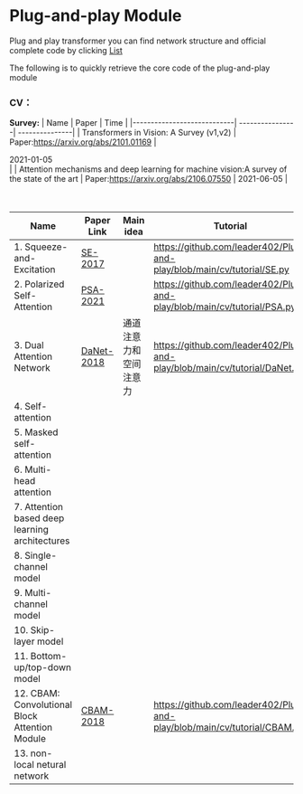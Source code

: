 # Plug-and-play Module
Plug and play transformer
you can find network structure and official complete code by clicking [List](https://github.com/leader402/Plug-and-play/blob/main/cv/CV-List.md)

The following is to quickly retrieve the core code of the plug-and-play module





### CV：
**Survey:**
|  Name                      | Paper           | Time           |
|----------------------------| ----------------| ---------------|
| Transformers in Vision: A Survey (v1,v2) | Paper:https://arxiv.org/abs/2101.01169  |    <div style="width: 200pt">   2021-01-05    </div>     |
| Attention mechanisms and deep learning for machine vision:A survey of the state of the art   | Paper:https://arxiv.org/abs/2106.07550 |         2021-06-05       |
<br />
<br />
<br />


| Name                                        | Paper  Link                 | Main idea                    | Tutorial                                       |
| ------------------------------------------- | ----------------------------|------------------------------| ---------------------------------------------- |
| 1. Squeeze-and-Excitation                   | [SE-2017](https://arxiv.org/pdf/1709.01507.pdf )|               | https://github.com/leader402/Plug-and-play/blob/main/cv/tutorial/SE.py |
| 2. Polarized Self-Attention                 | [PSA-2021](https://arxiv.org/pdf/2107.00782.pdf)|               | https://github.com/leader402/Plug-and-play/blob/main/cv/tutorial/PSA.py |
| 3. Dual Attention Network                   | [DaNet-2018](https://arxiv.org/pdf/1809.02983.pdf)| 通道注意力和空间注意力 | https://github.com/leader402/Plug-and-play/blob/main/cv/tutorial/DaNet.py |
| 4. Self-attention                           |                                            |               |                                                  |
| 5. Masked self-attention                    |                                            |               |                                                  |
| 6. Multi-head attention                     |                                            |               |                                                  |
| 7. Attention based deep learning architectures |                                         |               |                                                  |
| 8. Single-channel model                     |                                            |               |                                                  |
| 9. Multi-channel model                      |                                            |               |                                                  |
| 10. Skip-layer model                        |                                            |               |                                                  |
| 11. Bottom-up/top-down model                |                                            |               |                                                  |
| 12. CBAM: Convolutional Block Attention Module| [CBAM-2018](https://arxiv.org/abs/1807.06521) |         | https://github.com/leader402/Plug-and-play/blob/main/cv/tutorial/CBAM.py  |
| 13. non-local netural network                |                                            |               |                                                  |

